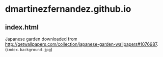 # dmartinezfernandez.github.io

## index.html

Japanese garden downloaded from http://getwallpapers.com/collection/japanese-garden-wallpapers#1076987. (`index.background.jpg`)
